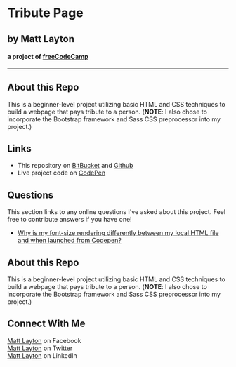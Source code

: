 # Tribute Page
## by Matt Layton
#### a project of [freeCodeCamp](http://www.freecodecamp.com)
***  

## About this Repo ##
This is a beginner-level project utilizing basic HTML and CSS techniques to build a webpage that pays tribute to a person. (**NOTE**: I also chose to incorporate the Bootstrap framework and Sass CSS preprocessor into my project.)  
## Links ##
* This repository on [BitBucket](https://bitbucket.org/mattlayton1986/fcc-tribute-page.git) and [Github](https://github.com/mattlayton1986/fcc-tribute-page.git)
* Live project code on [CodePen](http://codepen.io/mattlayton1986/pen/GobvwL)

## Questions ##
This section links to any online questions I've asked about this project. Feel free to contribute answers if you have one!  
* [Why is my font-size rendering differently between my local HTML file and when launched from Codepen?](http://stackoverflow.com/q/35591685/5295093)  

## About this Repo ##
This is a beginner-level project utilizing basic HTML and CSS techniques to build a webpage that pays tribute to a person. (**NOTE**: I also chose to incorporate the Bootstrap framework and Sass CSS preprocessor into my project.)

## Connect With Me ##
[Matt Layton](https://www.facebook.com/mattlayton86) on Facebook  
[Matt Layton](https://twitter.com/mattlayton1986) on Twitter  
[Matt Layton](https://www.linkedin.com/in/mattlayton1986) on LinkedIn
